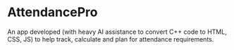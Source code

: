 # AttendancePro
An app developed (with heavy AI assistance to convert C++ code to HTML, CSS, JS) to help track, calculate and plan for attendance requirements.
